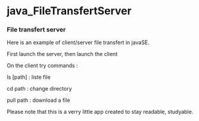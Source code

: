 # java_FileTransfertServer
<h3>File transfert server</h3>
<p>Here is an example of client/server file transfert in javaSE.</p>
<p>First launch the server, then launch the client<p>
<p>On the client try commands :</p>
<p>ls [path] : liste file</p>
<p>cd path : change directory</p>
<p>pull path : download a file</p>
<p>Please note that this is a verry little app created to stay readable, studyable.</p>
